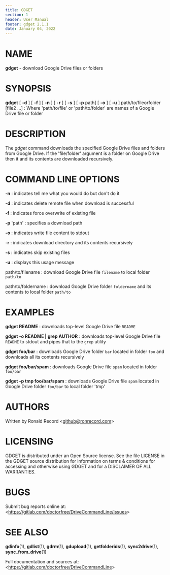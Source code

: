 ```yaml
---
title: GDGET
section: 1
header: User Manual
footer: gdget 2.1.1
date: January 04, 2022
---
```

# NAME
**gdget** - download Google Drive files or folders

# SYNOPSIS
**gdget** [ **-d** ] [ **-f** ] [ **-n** ] [ **-r** ] [ **-s** ] [ **-p**  path] [ **-o** ] [ **-u** ] path/to/fileorfolder [file2 ...]
: Where 'path/to/file' or 'path/to/folder' are names of a Google Drive file or folder

# DESCRIPTION
The *gdget* command downloads the specified Google Drive files and folders
from Google Drive. If the 'file/folder' argument is a folder on Google Drive
then it and its contents are downloaded recursively.

# COMMAND LINE OPTIONS
**-n**
: indicates tell me what you would do but don't do it

**-d**
: indicates delete remote file when download is successful

**-f**
: indicates force overwrite of existing file

**-p** 'path'
: specifies a download path

**-o**
: indicates write file content to stdout

**-r**
: indicates download directory and its contents recursively

**-s**
: indicates skip existing files

**-u**
: displays this usage message

path/to/filename
: download Google Drive file `filename` to local folder `path/to`

path/to/foldername
: download Google Drive folder `foldername` and its contents to local folder `path/to`

# EXAMPLES
**gdget README**
: downloads top-level Google Drive file `README`

**gdget -o README | grep AUTHOR**
: downloads top-level Google Drive file `README` to stdout and pipes that to the `grep` utility

**gdget foo/bar**
: downloads Google Drive folder `bar` located in folder `foo` and downloads all its contents recursively

**gdget foo/bar/spam**
: downloads Google Drive file `spam` located in folder `foo/bar`

**gdget -p tmp foo/bar/spam**
: downloads Google Drive file `spam` located in Google Drive folder `foo/bar` to local folder 'tmp'

# AUTHORS
Written by Ronald Record &lt;github@ronrecord.com&gt;

# LICENSING
GDGET is distributed under an Open Source license.
See the file LICENSE in the GDGET source distribution
for information on terms &amp; conditions for accessing and
otherwise using GDGET and for a DISCLAIMER OF ALL WARRANTIES.

# BUGS
Submit bug reports online at: &lt;https://gitlab.com/doctorfree/DriveCommandLine/issues&gt;

# SEE ALSO
**gdinfo**(1), **gdlist**(1), **gdrm**(1), **gdupload**(1), **getfolderids**(1), **sync2drive**(1), **sync_from_drive**(1)

Full documentation and sources at: &lt;https://gitlab.com/doctorfree/DriveCommandLine&gt;


